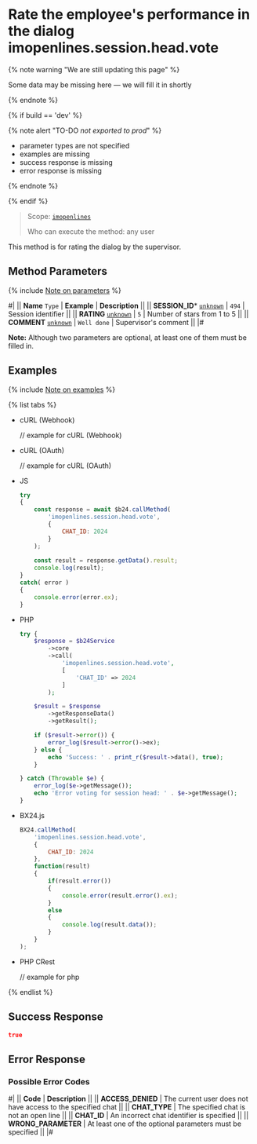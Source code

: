 # Rate the employee's performance in the dialog imopenlines.session.head.vote

{% note warning "We are still updating this page" %}

Some data may be missing here — we will fill it in shortly

{% endnote %}

{% if build == 'dev' %}

{% note alert "TO-DO _not exported to prod_" %}

- parameter types are not specified
- examples are missing
- success response is missing
- error response is missing

{% endnote %}

{% endif %}

> Scope: [`imopenlines`](../../../scopes/permissions.md)
>
> Who can execute the method: any user

This method is for rating the dialog by the supervisor.

## Method Parameters

{% include [Note on parameters](../../../../_includes/required.md) %}

#|
|| **Name**
`Type` | **Example** | **Description** ||
|| **SESSION_ID*** 
[`unknown`](../../../data-types.md) | `494` | Session identifier ||
|| **RATING**
[`unknown`](../../../data-types.md) | `5` | Number of stars from 1 to 5 ||
|| **COMMENT**
[`unknown`](../../../data-types.md) | `Well done` | Supervisor's comment ||
|#

**Note:** Although two parameters are optional, at least one of them must be filled in.

## Examples

{% include [Note on examples](../../../../_includes/examples.md) %}

{% list tabs %}

- cURL (Webhook)

    // example for cURL (Webhook)

- cURL (OAuth)

    // example for cURL (OAuth)

- JS

    ```js
    try
    {
        const response = await $b24.callMethod(
            'imopenlines.session.head.vote',
            {
                CHAT_ID: 2024
            }
        );
        
        const result = response.getData().result;
        console.log(result);
    }
    catch( error )
    {
        console.error(error.ex);
    }
    ```

- PHP

    ```php
    try {
        $response = $b24Service
            ->core
            ->call(
                'imopenlines.session.head.vote',
                [
                    'CHAT_ID' => 2024
                ]
            );
    
        $result = $response
            ->getResponseData()
            ->getResult();
    
        if ($result->error()) {
            error_log($result->error()->ex);
        } else {
            echo 'Success: ' . print_r($result->data(), true);
        }
    
    } catch (Throwable $e) {
        error_log($e->getMessage());
        echo 'Error voting for session head: ' . $e->getMessage();
    }
    ```

- BX24.js

    ```js
    BX24.callMethod(
        'imopenlines.session.head.vote',
        {
            CHAT_ID: 2024
        },
        function(result)
        {
            if(result.error())
            {
                console.error(result.error().ex);
            }
            else
            {
                console.log(result.data());
            }
        }
    );
    ```

- PHP CRest

    // example for php

{% endlist %}

## Success Response

```json
true
```

## Error Response

### Possible Error Codes

#|
|| **Code** | **Description** ||
|| **ACCESS_DENIED** | The current user does not have access to the specified chat ||
|| **CHAT_TYPE** | The specified chat is not an open line ||
|| **CHAT_ID** | An incorrect chat identifier is specified ||
|| **WRONG_PARAMETER** | At least one of the optional parameters must be specified ||
|#